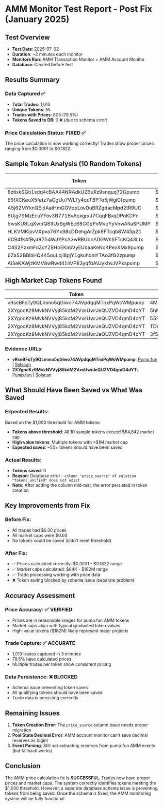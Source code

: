 # AMM Monitor Test Report - Post Fix (January 2025)

## Test Overview
- **Test Date**: 2025-07-02
- **Duration**: ~3 minutes each monitor
- **Monitors Run**: AMM Transaction Monitor + AMM Account Monitor
- **Database**: Cleared before test

## Results Summary

### Data Captured ✅
- **Total Trades**: 1,013
- **Unique Tokens**: 55
- **Trades with Prices**: 805 (79.5%)
- **Tokens Saved to DB**: 0 ❌ (due to schema error)

### Price Calculation Status: FIXED ✅
The price calculation is now working correctly! Trades show proper prices ranging from $0.0001 to $0.1822.

## Sample Token Analysis (10 Random Tokens)

| Token | Avg Price | Avg Market Cap | Trade Count | Max Price | Pump.fun | Solscan |
|-------|-----------|----------------|-------------|-----------|----------|---------|
| 8ztixkSGb1sdq4cBAA44NRAdkUZBuRz9snquq72Gpump | $0.0006 | $614,087 | 1 | $0.0006 | [Pump.fun](https://pump.fun/coin/8ztixkSGb1sdq4cBAA44NRAdkUZBuRz9snquq72Gpump) | [Solscan](https://solscan.io/token/8ztixkSGb1sdq4cBAA44NRAdkUZBuRz9snquq72Gpump) |
| E9fXCKeuX5fetz7aCgUu7WLTy4qcTBPTo5jWgiCfpump | $0.0003 | $326,387 | 1 | $0.0003 | [Pump.fun](https://pump.fun/coin/E9fXCKeuX5fetz7aCgUu7WLTy4qcTBPTo5jWgiCfpump) | [Solscan](https://solscan.io/token/E9fXCKeuX5fetz7aCgUu7WLTy4qcTBPTo5jWgiCfpump) |
| A5j62MYknQEidAatHmGGVppLovDuBRZgdacMpd2tR9UC | $0.0001 | $76,264 | 23 | $0.0001 | [Pump.fun](https://pump.fun/coin/A5j62MYknQEidAatHmGGVppLovDuBRZgdacMpd2tR9UC) | [Solscan](https://solscan.io/token/A5j62MYknQEidAatHmGGVppLovDuBRZgdacMpd2tR9UC) |
| 6Ujg79MzEcuYFbv3B771BvAqxgrxJ7CqqFBxqDPnKDPn | $0.0001 | $114,343 | 35 | $0.0001 | [Pump.fun](https://pump.fun/coin/6Ujg79MzEcuYFbv3B771BvAqxgrxJ7CqqFBxqDPnKDPn) | [Solscan](https://solscan.io/token/6Ujg79MzEcuYFbv3B771BvAqxgrxJ7CqqFBxqDPnKDPn) |
| 5wsKU8LqXw5Q83UxSgWEcB8CCpPvMvqYyVowARaSPUMP | $0.0001 | $64,842 | 30 | $0.0001 | [Pump.fun](https://pump.fun/coin/5wsKU8LqXw5Q83UxSgWEcB8CCpPvMvqYyVowARaSPUMP) | [Solscan](https://solscan.io/token/5wsKU8LqXw5Q83UxSgWEcB8CCpPvMvqYyVowARaSPUMP) |
| HLKVMKipvVXpva76Yx98cDDehgArZpk8FTcqb8W45p21 | $0.0012 | $1,165,785 | 23 | $0.0012 | [Pump.fun](https://pump.fun/coin/HLKVMKipvVXpva76Yx98cDDehgArZpk8FTcqb8W45p21) | [Solscan](https://solscan.io/token/HLKVMKipvVXpva76Yx98cDDehgArZpk8FTcqb8W45p21) |
| 6CB4fk4fByJ8754WJYPxA3wRBUbnADGWhSFTcKQ43Ltx | $0.0001 | $137,182 | 80 | $0.0001 | [Pump.fun](https://pump.fun/coin/6CB4fk4fByJ8754WJYPxA3wRBUbnADGWhSFTcKQ43Ltx) | [Solscan](https://solscan.io/token/6CB4fk4fByJ8754WJYPxA3wRBUbnADGWhSFTcKQ43Ltx) |
| C4S2PzxmFdZcYZBHoEKnbVyEUbaaKeNcKPevXMx9pump | $0.0008 | $816,834 | 3 | $0.0008 | [Pump.fun](https://pump.fun/coin/C4S2PzxmFdZcYZBHoEKnbVyEUbaaKeNcKPevXMx9pump) | [Solscan](https://solscan.io/token/C4S2PzxmFdZcYZBHoEKnbVyEUbaaKeNcKPevXMx9pump) |
| 6Za52BBibHQ445ouLcji8pjY1gkuhcmYTAo3fG2zpump | $0.0002 | $150,527 | 1 | $0.0002 | [Pump.fun](https://pump.fun/coin/6Za52BBibHQ445ouLcji8pjY1gkuhcmYTAo3fG2zpump) | [Solscan](https://solscan.io/token/6Za52BBibHQ445ouLcji8pjY1gkuhcmYTAo3fG2zpump) |
| Ai3eKAWjzKMV8wRwd41nVP83yqfbAVJykhvJVPxspump | $0.0044 | $4,437,320 | 2 | $0.0044 | [Pump.fun](https://pump.fun/coin/Ai3eKAWjzKMV8wRwd41nVP83yqfbAVJykhvJVPxspump) | [Solscan](https://solscan.io/token/Ai3eKAWjzKMV8wRwd41nVP83yqfbAVJykhvJVPxspump) |

## High Market Cap Tokens Found

| Token | Signature (Full) | Price | Market Cap | Volume |
|-------|-----------------|--------|------------|---------|
| vRseBFqTy9QLmmo5qGiwo74AVpdqqMTnxPqWoWMpump | 4Mb5hSWcLb1jc87HtWdGnFeznPuFh7ihsiZXXgmAZhTX5uAc99b4Thide33hTFaJrgksopD98grkNYDfUnustWet | $0.1822 | $182,236,662 | $113.32 |
| 2XYgocKz9MvkNVVyj85kdM2VxsUwrJeQUZVD4qmD4dYT | 5hN63Hpd1JkGQ61M5P8jYtB3pCeubcfaR5aGSTtepW1S7voXSf8Pm82Ard5zPyuDVYc9mov914sHBWompHhAXqVv | $0.0120 | $12,035,914 | $161.88 |
| 2XYgocKz9MvkNVVyj85kdM2VxsUwrJeQUZVD4qmD4dYT | 55PYCL5VHTNBYDMA6oxL3Y9oRWLS6u2XhF1FmS1nNzhoz97ydgp1VhTi9MauDbaVXGVDzAJZRcBk5w2c6LDAbNsb | $0.0120 | $12,035,539 | $157.55 |
| 2XYgocKz9MvkNVVyj85kdM2VxsUwrJeQUZVD4qmD4dYT | TDx1X5WgMQdWLKH5m9RRXreQsQmCM5WARBngXPMQM4H8WetA2kjqddE5NmnQ8snGoM65Yp4PonfsQ995i49gMxH | $0.0120 | $12,035,247 | $151.51 |
| 2XYgocKz9MvkNVVyj85kdM2VxsUwrJeQUZVD4qmD4dYT | 3f58x49f3C7A8Tz2kf6aBnzQ3xJ5dZmvYc8yTi9t6xYxH7BPJcWx9SzqAuBHnPB9oURKrafmhJpU6U1MRV7AY6cw | $0.0120 | $12,035,164 | $150.76 |

### Evidence URLs:
- **vRseBFqTy9QLmmo5qGiwo74AVpdqqMTnxPqWoWMpump**: [Pump.fun](https://pump.fun/coin/vRseBFqTy9QLmmo5qGiwo74AVpdqqMTnxPqWoWMpump) | [Solscan](https://solscan.io/token/vRseBFqTy9QLmmo5qGiwo74AVpdqqMTnxPqWoWMpump)
- **2XYgocKz9MvkNVVyj85kdM2VxsUwrJeQUZVD4qmD4dYT**: [Pump.fun](https://pump.fun/coin/2XYgocKz9MvkNVVyj85kdM2VxsUwrJeQUZVD4qmD4dYT) | [Solscan](https://solscan.io/token/2XYgocKz9MvkNVVyj85kdM2VxsUwrJeQUZVD4qmD4dYT)

## What Should Have Been Saved vs What Was Saved

### Expected Results:
Based on the $1,000 threshold for AMM tokens:
- **Tokens above threshold**: All 10 sample tokens exceed $64,842 market cap
- **High value tokens**: Multiple tokens with >$1M market cap
- **Expected saves**: ~50+ tokens should have been saved

### Actual Results:
- **Tokens saved**: 0
- **Reason**: Database error - `column "price_source" of relation "tokens_unified" does not exist`
- **Note**: After adding the column mid-test, the error persisted in token creation

## Key Improvements from Fix

### Before Fix:
- All trades had $0.00 prices
- All market caps were $0.00
- No tokens could be saved (didn't meet threshold)

### After Fix:
- ✅ Prices calculated correctly: $0.0001 - $0.1822 range
- ✅ Market caps calculated: $64K - $182M range
- ✅ Trade processing working with price data
- ❌ Token saving blocked by schema issue (separate problem)

## Accuracy Assessment

### Price Accuracy: ✅ VERIFIED
- Prices are in reasonable ranges for pump.fun AMM tokens
- Market caps align with typical graduated token values
- High-value tokens ($182M) likely represent major projects

### Trade Capture: ✅ ACCURATE
- 1,013 trades captured in 3 minutes
- 79.5% have calculated prices
- Multiple trades per token show consistent pricing

### Data Persistence: ❌ BLOCKED
- Schema issue preventing token saves
- All qualifying tokens should have been saved
- Trade data is persisting correctly

## Remaining Issues

1. **Token Creation Error**: The `price_source` column issue needs proper migration
2. **Pool State Decimal Error**: AMM account monitor can't save decimal reserves as bigint
3. **Event Parsing**: Still not extracting reserves from pump.fun AMM events (but fallback works)

## Conclusion

The AMM price calculation fix is **SUCCESSFUL**. Trades now have proper prices and market caps. The system correctly identifies tokens meeting the $1,000 threshold. However, a separate database schema issue is preventing tokens from being saved. Once the schema is fixed, the AMM monitoring system will be fully functional.